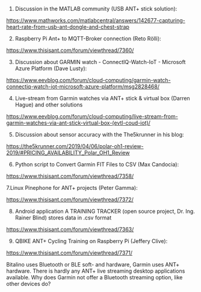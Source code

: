 
1. Discussion in the MATLAB community (USB ANT+  stick solution):

https://www.mathworks.com/matlabcentral/answers/142677-capturing-heart-rate-from-usb-ant-dongle-and-chest-strap

2. Raspberry Pi Ant+ to MQTT-Broker connection (Reto Rölli):

https://www.thisisant.com/forum/viewthread/7360/

3. Discussion about GARMIN watch - ConnectIQ-Watch-IoT - Microsoft Azure Platform (Dave Lusty):

https://www.eevblog.com/forum/cloud-computing/garmin-watch-connectiq-watch-iot-microsoft-azure-platform/msg2828468/

4. Live-stream from Garmin watches via ANT+ stick & virtual box (Darren Hague) and other solutions

https://www.eevblog.com/forum/cloud-computing/live-stream-from-garmin-watches-via-ant-stick-virtual-box-(evtl-coud-iot)/

5. Discussion about sensor accuracy with the The5krunner in his blog:

https://the5krunner.com/2019/04/06/polar-oh1-review-2019/#PRICING_AVAILABILITY_Polar_OH1_Review

6. Python script to Convert Garmin FIT Files to CSV (Max Candocia):

https://www.thisisant.com/forum/viewthread/7358/

7.Linux Pinephone for ANT+ projects (Peter Gamma):

https://www.thisisant.com/forum/viewthread/7372/

8. Android application A TRAINING TRACKER (open source project, Dr. Ing. Rainer Blind) stores data in .csv format

https://www.thisisant.com/forum/viewthread/7363/

9. QBIKE ANT+ Cycling Training on Raspberry Pi (Jeffery Clive):

https://www.thisisant.com/forum/viewthread/7371/


Bitalino uses Bluetooth or BLE soft- and hardware, Garmin uses ANT+ hardware. There is hardly any ANT+ live streaming desktop applications available. Why does Garmin not offer a Bluetooth streaming option, like other devices do?




